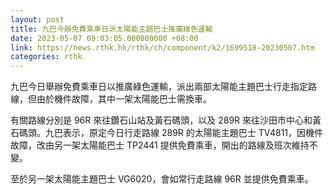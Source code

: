 ```yaml
---
layout: post
title: 九巴今辦免費乘車日派太陽能主題巴士推廣綠色運輸
date: 2023-05-07 09:03:05.000000000 +08:00
link: https://news.rthk.hk/rthk/ch/component/k2/1699518-20230507.htm
categories: rthk
---
```


九巴今日舉辦免費乘車日以推廣綠色運輸，派出兩部太陽能主題巴士行走指定路線，但由於機件故障，其中一架太陽能巴士需換車。

有關路線分別是 96R 來往鑽石山站及黃石碼頭，以及 289R 來往沙田市中心和黃石碼頭。九巴表示，原定今日行走路線 289R 的太陽能主題巴士 TV4811，因機件故障，改由另一架太陽能巴士 TP2441 提供免費乘車，開出的路線及班次維持不變。

至於另一架太陽能主題巴士 VG6020，會如常行走路線 96R 並提供免費乘車。
